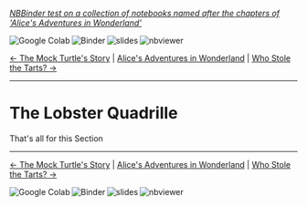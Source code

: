 
<!--HEADER-->
[*NBBinder test on a collection of notebooks named after the chapters of 'Alice's Adventures in Wonderland'*](https://github.com/rmsrosa/nbbinder)

<!--NAVIGATOR-->

<a href="https://colab.research.google.com/github/rmsrosa/nbbinder/blob/master/tests/nb_alice/10.00-The_Lobster_Quadrille.ipynb"><img align="left" src="https://colab.research.google.com/assets/colab-badge.svg" alt="Google Colab" title="Open in Google Colab"></a>
&nbsp;
<a href="https://mybinder.org/v2/gh/rmsrosa/nbbinder/master?filepath=tests/nb_alice/10.00-The_Lobster_Quadrille.ipynb"><img align="left" src="https://mybinder.org/badge.svg" alt="Binder" title="Open in binder"></a>
&nbsp;
 <a href="https://rmsrosa.github.io/nbbinder/tests/nb_alice/slides/10.00-The_Lobster_Quadrille.slides.html"><img align="left" src="https://img.shields.io/badge/view-slides-darkgreen" alt="slides" title="View Slides"></a>
&nbsp;
 <a href="https://nbviewer.jupyter.org/github/rmsrosa/nbbinder/blob/master/tests/nb_alice/10.00-The_Lobster_Quadrille.ipynb"><img align="left" src="https://img.shields.io/badge/view in-nbviewer-orange" alt="nbviewer" title="View in NBViewer"></a>
&nbsp;

[<- The Mock Turtle's Story](09.00-The_Mock_Turtle's_Story.ipynb) | [Alice's Adventures in Wonderland](00.00-Alice's_Adventures_in_Wonderland.ipynb) | [Who Stole the Tarts? ->](11.00-Who_Stole_the_Tarts+u003f.ipynb)

---


# The Lobster Quadrille

That's all for this Section

<!--NAVIGATOR-->

---
[<- The Mock Turtle's Story](09.00-The_Mock_Turtle's_Story.ipynb) | [Alice's Adventures in Wonderland](00.00-Alice's_Adventures_in_Wonderland.ipynb) | [Who Stole the Tarts? ->](11.00-Who_Stole_the_Tarts+u003f.ipynb)

<a href="https://colab.research.google.com/github/rmsrosa/nbbinder/blob/master/tests/nb_alice/10.00-The_Lobster_Quadrille.ipynb"><img align="left" src="https://colab.research.google.com/assets/colab-badge.svg" alt="Google Colab" title="Open in Google Colab"></a>

<a href="https://mybinder.org/v2/gh/rmsrosa/nbbinder/master?filepath=tests/nb_alice/10.00-The_Lobster_Quadrille.ipynb"><img align="left" src="https://mybinder.org/badge.svg" alt="Binder" title="Open in binder"></a>

 <a href="https://rmsrosa.github.io/nbbinder/tests/nb_alice/slides/10.00-The_Lobster_Quadrille.slides.html"><img align="left" src="https://img.shields.io/badge/view-slides-darkgreen" alt="slides" title="View Slides"></a>

 <a href="https://nbviewer.jupyter.org/github/rmsrosa/nbbinder/blob/master/tests/nb_alice/10.00-The_Lobster_Quadrille.ipynb"><img align="left" src="https://img.shields.io/badge/view in-nbviewer-orange" alt="nbviewer" title="View in NBViewer"></a>
&nbsp;
